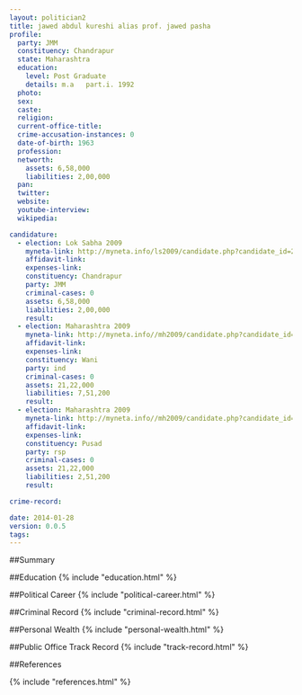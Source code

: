 ```yaml
---
layout: politician2
title: jawed abdul kureshi alias prof. jawed pasha
profile: 
  party: JMM
  constituency: Chandrapur
  state: Maharashtra
  education: 
    level: Post Graduate
    details: m.a   part.i. 1992
  photo: 
  sex: 
  caste: 
  religion: 
  current-office-title: 
  crime-accusation-instances: 0
  date-of-birth: 1963
  profession: 
  networth: 
    assets: 6,58,000
    liabilities: 2,00,000
  pan: 
  twitter: 
  website: 
  youtube-interview: 
  wikipedia: 

candidature: 
  - election: Lok Sabha 2009
    myneta-link: http://myneta.info/ls2009/candidate.php?candidate_id=227
    affidavit-link: 
    expenses-link: 
    constituency: Chandrapur 
    party: JMM
    criminal-cases: 0
    assets: 6,58,000
    liabilities: 2,00,000
    result:  
  - election: Maharashtra 2009
    myneta-link: http://myneta.info//mh2009/candidate.php?candidate_id=1413
    affidavit-link: 
    expenses-link: 
    constituency: Wani 
    party: ind
    criminal-cases: 0
    assets: 21,22,000
    liabilities: 7,51,200
    result:  
  - election: Maharashtra 2009
    myneta-link: http://myneta.info//mh2009/candidate.php?candidate_id=1483
    affidavit-link: 
    expenses-link: 
    constituency: Pusad 
    party: rsp
    criminal-cases: 0
    assets: 21,22,000
    liabilities: 2,51,200
    result:  

crime-record: 

date: 2014-01-28
version: 0.0.5
tags: 
---
```

##Summary


##Education
{% include "education.html" %}


##Political Career
{% include "political-career.html" %}


##Criminal Record
{% include "criminal-record.html" %}


##Personal Wealth
{% include "personal-wealth.html" %}


##Public Office Track Record
{% include "track-record.html" %}


##References


{% include "references.html" %}